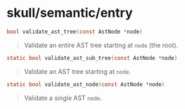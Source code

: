 # skull/semantic/entry

```c
bool validate_ast_tree(const AstNode *node)
```

> Validate an entire AST tree starting at `node` (the root).

```c
static bool validate_ast_sub_tree(const AstNode *node)
```

> Validate an AST tree starting at `node`.

```c
static bool validate_ast_node(const AstNode *node)
```

> Validate a single AST `node`.


